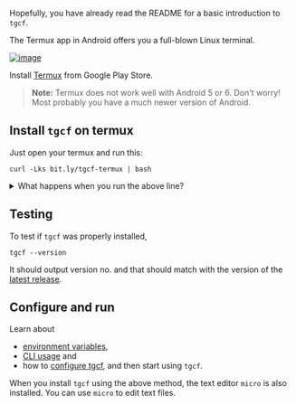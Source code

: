 Hopefully, you have already read the README for a basic introduction to `tgcf`.

The Termux app in Android offers you a full-blown Linux terminal.

[![image](https://user-images.githubusercontent.com/66209958/115503616-559acd00-a294-11eb-8909-a27ff9a6efd6.png)](https://play.google.com/store/apps/details?id=com.termux&hl=en&gl=US)

Install [Termux](https://play.google.com/store/apps/details?id=com.termux&hl=en&gl=US) from Google Play Store.

> **Note:** Termux does not work well with Android 5 or 6. Don't worry! Most probably you have a much newer version of Android.

## Install `tgcf` on termux

Just open your termux and run this:

```shell
curl -Lks bit.ly/tgcf-termux | bash
```

<details>
<summary> What happens when you run the above line? </summary>
<br>

- The above line (the installation command) actually fetches the installer script and runs it using bash. 
- Read the installer script by visiting the link [bit.ly/tgcf-termux](http://bit.ly/tgcf-termux). You may execute the lines one by one, manually.

</details>



## Testing

To test if `tgcf` was properly installed, 

```shell
tgcf --version
```

It should output version no. and that should match with the version of the [latest release](https://github.com/aahnik/tgcf/releases). 

## Configure and run

Learn about 
   - [environment variables](https://github.com/aahnik/tgcf/wiki/Environment-Variables), 
   - [CLI usage](https://github.com/aahnik/tgcf/wiki/CLI-Usage) and 
   - how to [configure tgcf](https://github.com/aahnik/tgcf/wiki/How-to-configure-tgcf-%3F), 
   and then start using `tgcf`.

When you install `tgcf` using the above method, the text editor `micro` is also installed. You can use `micro` to edit text files.



